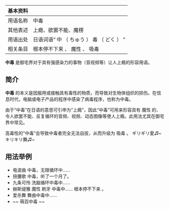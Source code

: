|  **基本资料**  ||
|---|---|
|用语名称  |  中毒   |
|其他表述  |  上瘾、欲罢不能、魔楞   |
|用语出处  |  日语词语“  中  （  ちゅう  ）  毒  （  どく  ）  ”   |
|相关条目  |  根本停不下来  、  魔性  、  吸毒   |
  
**中毒** 是御宅界对于具有强感染力的事物（音视频等）让人上瘾的形容用语。

##  简介

**中毒** 的本义是因服用或接触具有毒性的物质，而导致对生物体组织的损伤。在信息时代，电脑或电子产品的程序中感染了病毒程序，也称为中毒。

由于“中毒”在日语的意思可引申为“上瘾”，因此“中毒”可用来形容具有  魔性
的、令人欲罢不能、反复循环的音频、视频、动态图像等使人上瘾。此用法尤其在御宅界中常见。

高毒性的“中毒”会导致中毒者完全无法自拔，从而升级为  吸毒  。  ギリギリ愛♫~ キリキリ舞♫~

##  用法举例

  * 电波曲  中毒，无限循环中…… 
  * 扭腰歌  中毒，听了一个月了。 
  * 九条可怜  洗脑循环中毒中…… 
  * 赫斯缇雅  魔性  刷牙  中毒中……  根本停不下来  。 
  * 爱杀舞  舞曲中毒中…… 
  * ~~ 萌百中毒  ~~

  